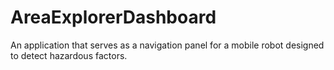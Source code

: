 # AreaExplorerDashboard 

An application that serves as a navigation panel for a mobile robot designed to detect hazardous factors. 
